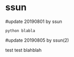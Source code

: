 # ssun

#update 20190801 by ssun
```
python blabla

```

#update 20190805 by ssun(2)

test test
blahblah
